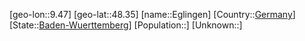 ﻿---
location: [48.35,9.47]
type: City
tags:
- geo/City


SpocWebEntityId: 29985
isDeleted: false
confidential: public

---
[geo-lon::9.47]
[geo-lat::48.35]
[name::Eglingen]
[Country::[Germany](geo/Continent/Europe/Germany.md)]
[State::[Baden-Wuerttemberg](geo/Continent/Europe/Germany/Baden-Wuerttemberg.md)]
[Population::]
[Unknown::]

